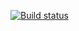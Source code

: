 [![Build status](https://ci.appveyor.com/api/projects/status/n2a5tvut31ccbj7a?svg=true)](https://ci.appveyor.com/project/Maxxx1254/deadline)
